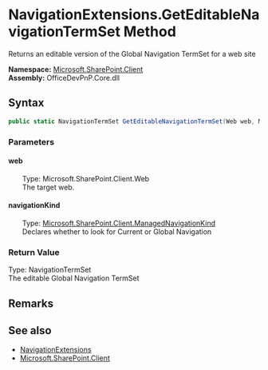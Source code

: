 # NavigationExtensions.GetEditableNavigationTermSet Method  
 Returns an editable version of the Global Navigation TermSet for a web site   

**Namespace:** [Microsoft.SharePoint.Client](Microsoft.SharePoint.Client.md)  
**Assembly:** OfficeDevPnP.Core.dll  
## Syntax
```C#
public static NavigationTermSet GetEditableNavigationTermSet(Web web, ManagedNavigationKind navigationKind)
```
### Parameters
#### web  
&emsp;&emsp;Type: Microsoft.SharePoint.Client.Web  
&emsp;&emsp;The target web.  

  

#### navigationKind  
&emsp;&emsp;Type: [Microsoft.SharePoint.Client.ManagedNavigationKind](Microsoft.SharePoint.Client.ManagedNavigationKind.md)  
&emsp;&emsp;Declares whether to look for Current or Global Navigation  

  

### Return Value
Type: NavigationTermSet  
The editable Global Navigation TermSet  


## Remarks
  
## See also
- [NavigationExtensions](Microsoft.SharePoint.Client.NavigationExtensions.md) 
- [Microsoft.SharePoint.Client](Microsoft.SharePoint.Client.md) 
